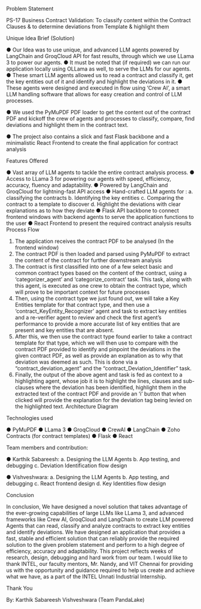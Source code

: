 Problem Statement


PS-17 Business Contract Validation:
To classify content within the Contract Clauses & to determine deviations from Template & highlight them






Unique Idea Brief (Solution)


●	Our Idea was to use unique, and advanced LLM agents powered by LangChain and GroqCloud API for fast results, through which we use LLama 3 to power our agents.
●	It must be noted that (if required) we can run our application locally using OLLama as well, to serve the LLMs for our agents. 
●	These smart LLM agents allowed us to read a contract and classify it, get the key entities out of it and identify and highlight the deviations in it. 
●	These agents were designed and executed in flow using ‘Crew AI’, a smart LLM handling software that allows for easy creation and control of LLM processes.

●	We used the PyMuPDF PDF loader to get the content out of the contract PDF and kickoff the crew of agents and processes to classify, compare, find deviations and highlight them in the contract text.

●	The project also contains a slick and fast Flask backbone and a minimalistic React Frontend to create the final application for contract analysis






Features Offered

●	Vast array of LLM agents to tackle the entire contract analysis process.
●	Access to LLama 3 for powering our agents with speed, efficiency, accuracy, fluency and adaptability.
●	Powered by LangChain and GroqCloud for lightning-fast API access
●	Hand-crafted LLM agents for : 
a.	classifying the contracts
b.	Identifying the key entities 
c.	Comparing the contract to a template to discover 
d.	Highlight the deviations with clear explanations as to how they deviate
●	Flask API backbone to connect frontend windows with backend agents to serve the application functions to the user
●	React Frontend to present the required contract analysis results 
Process Flow

1.	The application receives the contract PDF to be analysed (In the frontend window)
2.	The contract PDF is then loaded and parsed using PyMuPDF to extract the content of the contract for further downstream analysis
3.	The contract is first classified into one of a few select basic and common contract types based on the content of the contract, using a ‘categorizer_agent’ and ‘categorize_contract’ task. This task, along with this agent, is executed as one crew to obtain the contract type, which will prove to be important context for future processes
4.	Then, using the contract type we just found out, we will take a Key Entities template for that contract type, and then use a ‘contract_KeyEntity_Recognizer’ agent and task to extract key entities and a re-verifier agent to review and check the first agent’s performance to provide a more accurate list of key entities that are present and key entities that are absent.
5.	 After this, we then use the contract type found earlier to take a contract template for that type, which we will then use to compare with the contract PDF provided to identify and pinpoint the deviations in the given contract PDF, as well as provide an explanation as to why that deviation was deemed as such. This is done via a “contract_deviation_agent” and the “contract_Deviation_Identifier” task.
6.	Finally, the output of the above agent and task is fed as context to a highlighting agent, whose job it is to highlight the lines, clauses and sub-clauses where the deviation has been identified, highlight them in the extracted text of the contract PDF and provide an ‘i’ button that when clicked will provide the explanation for the deviation tag being levied on the highlighted text.
Architecture Diagram

Technologies used


●	PyMuPDF
●	LLama 3
●	GroqCloud
●	CrewAI
●	LangChain
●	Zoho Contracts (for contract templates)
●	Flask
●	React



Team members and contribution:


●	Karthik Sabareesh:
a.	Designing the LLM Agents
b.	 App testing, and debugging
c.	Deviation Identification flow design

●	Vishveshwara:
a.	Designing the LLM Agents
b.	 App testing, and debugging
c.	React frontend design
d.	Key Identities flow design


Conclusion


In conclusion, We have designed a novel solution that takes advantage of the ever-growing capabilities of large LLMs like LLama 3, and advanced frameworks like Crew AI, GroqCloud and LangChain to create LLM powered Agents that can read, classify and analyze contracts to extract key entities and identify deviations. We have designed an application that provides a fast, stable and efficient solution that can reliably provide the required solution to the given problem statement and perform to a high degree of efficiency, accuracy and adaptability. This project reflects weeks of research, design, debugging and hard work from our team. I would like to thank INTEL, our faculty mentors, Mr. Nandy, and VIT Chennai for providing us with the opportunity and guidance required to help us create and achieve what we have, as a part of the INTEL Unnati Industrial Internship.


Thank You

By:
Karthik Sabareesh
Vishveshwara
(Team PandaLake)
